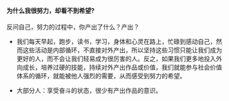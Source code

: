 #### 为什么我很努力，却看不到希望?

反问自己，努力的过程中，你产出了什么？产出？

- 我们每天早起，跑步，读书，学习，身体和心灵在路上，忙碌到感动自己，然而这些活动是内部循环，不直接对外产出，所以坚持这些习惯只能让我们成为更好的人，而不会让我们轻易成为很厉害的人。反之，如果我们更多地投入外向成长，培养过硬的技能，持续对外产出作品或价值，我们就能参与社会价值体系的循环，就能被他人强烈的需要，从而感受到努力的希望。

- 大部分人：享受奋斗的状态，很少有产出作品的意识。